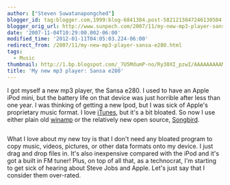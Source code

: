 ```yaml
---
author: ["Steven Suwatanapongched"]
blogger_id: tag:blogger.com,1999:blog-6841384.post-5821213847246130504
blogger_orig_url: http://www.sunpech.com/2007/11/my-new-mp3-player-sansa-e280.html
date: '2007-11-04T10:29:00.002-06:00'
modified_time: '2012-01-11T04:05:03.224-06:00'
redirect_from: /2007/11/my-new-mp3-player-sansa-e280.html
tags:
  - Music
thumbnail: http://1.bp.blogspot.com/_7U5MdumP-no/Ry30XI_pzwI/AAAAAAAAAMk/AbpH5ogrTNk/s600/sansa_e280.jpg
title: 'My new mp3 player: Sansa e280'
---
```



I got myself a new mp3 player, the <a type="amzn" asin="B000HZ9CCA">Sansa e280</a>.  I used to have an Apple iPod mini, but the battery life on that device was just horrible after less than one year.  I was thinking of getting a new Ipod, but I was sick of Apple's proprietary music format.  I love <a href="http://www.itunes.com/" target="_blank" rel="noopener noreferrer">iTunes</a>, but it's a bit bloated.  So now I use either plain old <a href="http://www.winamp.com/" target="_blank" rel="noopener noreferrer">winamp</a> or the relatively new open source, <a href="http://www.songbirdnest.com/" target="_blank" rel="noopener noreferrer">Songbird</a>.


<a href="http://songbirdnest.com/partners"><img   src="http://songbirdnest.com/files/images/button_mac.png" alt="" alt="Get Songbird" border="0" /></a><a href="http://songbirdnest.com/partners"><img   src="http://songbirdnest.com/files/images/button_headphones.png" alt="" alt="Get Songbird" border="0" /></a><a href="http://songbirdnest.com/partners"><img   src="http://songbirdnest.com/files/images/button_pickup.png" alt="" alt="Get Songbird" border="0" /></a>

What I love about my new toy is that I don't need any bloated program to copy music, videos, pictures, or other data formats onto my device.  I just drag and drop files in.  It's also inexpensive compared with the iPod and it's got a built in FM tuner!  Plus, on top of all that, as a technocrat, I'm starting to get sick of hearing about Steve Jobs and Apple.  Let's just say that I consider them over-rated.

<img   border="0" src="http://1.bp.blogspot.com/_7U5MdumP-no/Ry30XI_pzwI/AAAAAAAAAMk/AbpH5ogrTNk/s320/sansa_e280.jpg" alt=""  id="BLOGGER_PHOTO_ID_5129024229033496322" border="0" />